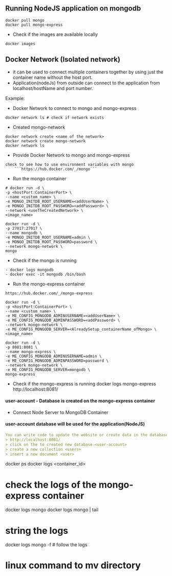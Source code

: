 ## Running NodeJS application on mongodb

```
docker pull mongo
docker pull mongo-express
```

* Check if the images are available locally
```
docker images 
```

## Docker Network  (Isolated network)

- it can be used to connect multiple containers together by using just the container name without the host port.
- Application(nodeJs) from outside can connect to the application from localhost/hostName and port number.

Example:
* Docker Network to connect to mongo and mongo-express
```
docker network ls # check if network exists
```

* Created mongo-network
```
docker network create <name of the network>
docker network create mongo-network
docker network ls
```
* Provide Docker Network to mongo and mongo-express
```
check to see how to use environment variables with mongo
    ```https://hub.docker.com/_/mongo```
```
* Run the mongo container
```
# docker run -d \
-p <hostPort:ContainerPort> \
--name <custom_name> \
-e MONGO_INITDB_ROOT_USERNAME=<addUserName> \
-e MONGO_INITDB_ROOT_PASSWORD=<addPassword> \
--network <useTheCreatedNetwork> \
<image_name>

docker run -d \
-p 27017:27017 \
--name mongodb \
-e MONGO_INITDB_ROOT_USERNAME=admin \
-e MONGO_INITDB_ROOT_PASSWORD=password \
--network mongo-network \
mongo
```
* Check if the mongo is running
```
- docker logs mongodb
- docker exec -it mongodb /bin/bash 
```
* Run the mongo-express container
```
https://hub.docker.com/_/mongo-express

docker run -d \
-p <hostPort:ContainerPort> \
--name <custom_name> \
-e ME_CONFIG_MONGODB_ADMINUSERNAME=<addUserName> \
-e ME_CONFIG_MONGODB_ADMINPASSWORD=<addPassword> \
--network mongo-network \
-e ME_CONFIG_MONGODB_SERVER=<AlreadySetup_containerName_ofMongo> \
<image_name>
```
```
docker run -d \
-p 8081:8081 \
--name mongo-express \
-e ME_CONFIG_MONGODB_ADMINUSERNAME=admin \
-e ME_CONFIG_MONGODB_ADMINPASSWORD=password \
--network mongo-network \
-e ME_CONFIG_MONGODB_SERVER=mongodb \
mongo-express
```
* Check if the mongo-express is running
docker logs mongo-express  
http://localhost:8081/ 

#### user-account - Database is created on the mongo-express container

* Connect Node Server to MongoDB Container
#### user-account database will be used for the application(NodeJS)
```yaml
You can write code to update the website or create data in the database through the localhost URL.
> http://localhost:8081/ 
> click on the to created new database <user-account>
> create a new collection <users>
> insert a new document <user>
```
docker ps
docker logs <container_id>
# check the logs of the mongo-express container
docker logs mongo 
docker logs mongo | tail
# string the logs
docker logs mongo -f # follow the logs

# linux command to mv directory
